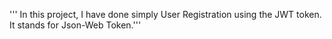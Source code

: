 ''' In this project, I have done simply User Registration using the JWT token. It stands for Json-Web Token.'''
